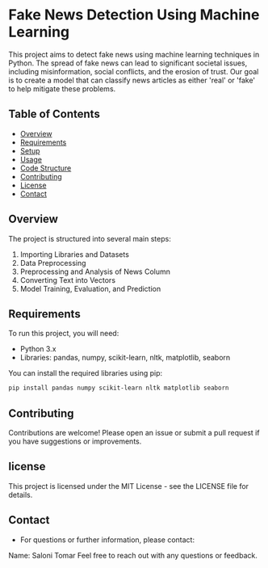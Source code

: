# Fake News Detection Using Machine Learning

This project aims to detect fake news using machine learning techniques in Python. The spread of fake news can lead to significant societal issues, including misinformation, social conflicts, and the erosion of trust. Our goal is to create a model that can classify news articles as either 'real' or 'fake' to help mitigate these problems.

## Table of Contents

- [Overview](#overview)
- [Requirements](#requirements)
- [Setup](#setup)
- [Usage](#usage)
- [Code Structure](#code-structure)
- [Contributing](#contributing)
- [License](#license)
- [Contact](#contact)

## Overview

The project is structured into several main steps:
1. Importing Libraries and Datasets
2. Data Preprocessing
3. Preprocessing and Analysis of News Column
4. Converting Text into Vectors
5. Model Training, Evaluation, and Prediction

## Requirements

To run this project, you will need:
- Python 3.x
- Libraries: pandas, numpy, scikit-learn, nltk, matplotlib, seaborn

You can install the required libraries using pip:

```bash
pip install pandas numpy scikit-learn nltk matplotlib seaborn
```

## Contributing

Contributions are welcome! Please open an issue or submit a pull request if you have suggestions or improvements.

## license

This project is licensed under the MIT License - see the LICENSE file for details.

## Contact

- For questions or further information, please contact:

Name: Saloni Tomar
Feel free to reach out with any questions or feedback.